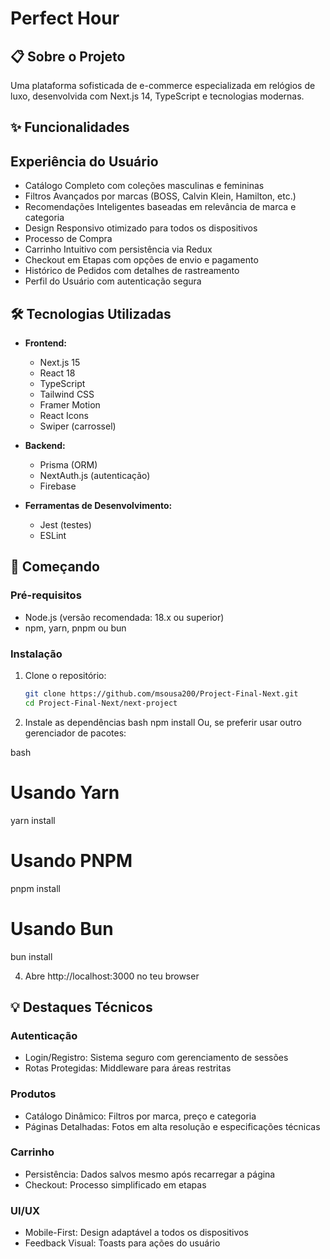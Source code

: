 # Perfect Hour

## 📋 Sobre o Projeto

Uma plataforma sofisticada de e-commerce especializada em relógios de luxo, desenvolvida com Next.js 14, TypeScript e tecnologias modernas.

## ✨ Funcionalidades

## Experiência do Usuário

- Catálogo Completo com coleções masculinas e femininas
- Filtros Avançados por marcas (BOSS, Calvin Klein, Hamilton, etc.)
- Recomendações Inteligentes baseadas em relevância de marca e categoria
- Design Responsivo otimizado para todos os dispositivos
- Processo de Compra
- Carrinho Intuitivo com persistência via Redux
- Checkout em Etapas com opções de envio e pagamento
- Histórico de Pedidos com detalhes de rastreamento
- Perfil do Usuário com autenticação segura

## 🛠️ Tecnologias Utilizadas

- **Frontend:**
  - Next.js 15
  - React 18
  - TypeScript
  - Tailwind CSS
  - Framer Motion
  - React Icons
  - Swiper (carrossel)

- **Backend:**
  - Prisma (ORM)
  - NextAuth.js (autenticação)
  - Firebase

- **Ferramentas de Desenvolvimento:**
  - Jest (testes)
  - ESLint

## 🚀 Começando

### Pré-requisitos

- Node.js (versão recomendada: 18.x ou superior)
- npm, yarn, pnpm ou bun

### Instalação

1. Clone o repositório:
   ```bash
   git clone https://github.com/msousa200/Project-Final-Next.git
   cd Project-Final-Next/next-project

2. Instale as dependências
bash
npm install
Ou, se preferir usar outro gerenciador de pacotes:

bash
# Usando Yarn
yarn install

# Usando PNPM
pnpm install

# Usando Bun
bun install

4. Abre http://localhost:3000 no teu browser

## 💡 Destaques Técnicos

### Autenticação
- Login/Registro: Sistema seguro com gerenciamento de sessões
- Rotas Protegidas: Middleware para áreas restritas

### Produtos
- Catálogo Dinâmico: Filtros por marca, preço e categoria
- Páginas Detalhadas: Fotos em alta resolução e especificações técnicas

### Carrinho
- Persistência: Dados salvos mesmo após recarregar a página
- Checkout: Processo simplificado em etapas

### UI/UX
- Mobile-First: Design adaptável a todos os dispositivos
- Feedback Visual: Toasts para ações do usuário
